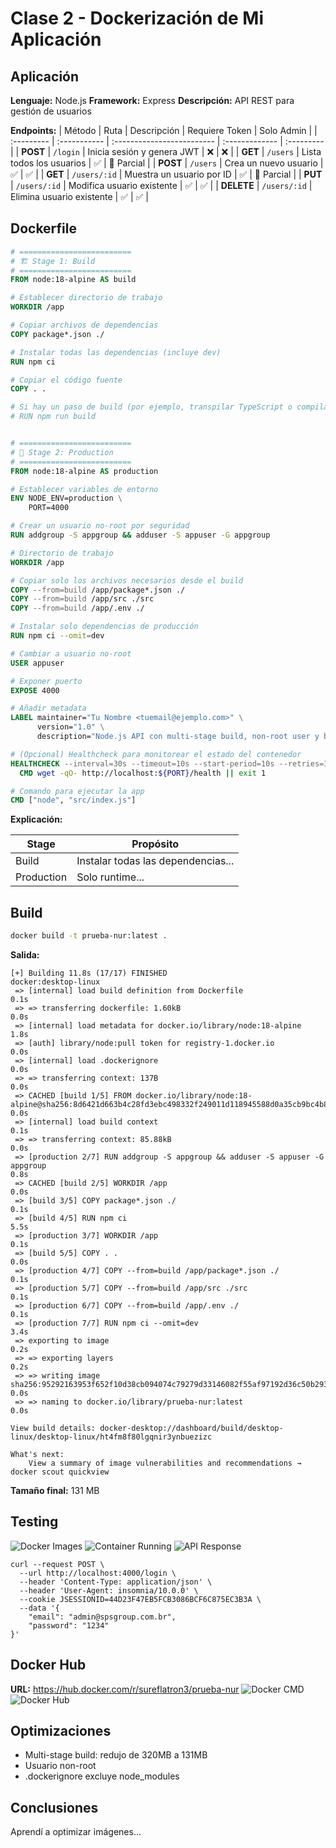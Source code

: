 # Clase 2 - Dockerización de Mi Aplicación

## Aplicación

**Lenguaje:** Node.js
**Framework:** Express
**Descripción:** API REST para gestión de usuarios

**Endpoints:**
| Método     | Ruta         | Descripción                | Requiere Token | Solo Admin |
| :--------- | :----------- | :------------------------- | :------------- | :--------- |
| **POST**   | `/login`     | Inicia sesión y genera JWT | ❌              | ❌          |
| **GET**    | `/users`     | Lista todos los usuarios   | ✅              | 🔸 Parcial |
| **POST**   | `/users`     | Crea un nuevo usuario      | ✅              | ✅          |
| **GET**    | `/users/:id` | Muestra un usuario por ID  | ✅              | 🔸 Parcial |
| **PUT**    | `/users/:id` | Modifica usuario existente | ✅              | ✅          |
| **DELETE** | `/users/:id` | Elimina usuario existente  | ✅              | ✅          |


## Dockerfile

```dockerfile
# =========================
# 🏗️ Stage 1: Build
# =========================
FROM node:18-alpine AS build

# Establecer directorio de trabajo
WORKDIR /app

# Copiar archivos de dependencias
COPY package*.json ./

# Instalar todas las dependencias (incluye dev)
RUN npm ci

# Copiar el código fuente
COPY . .

# Si hay un paso de build (por ejemplo, transpilar TypeScript o compilar assets)
# RUN npm run build


# =========================
# 🚀 Stage 2: Production
# =========================
FROM node:18-alpine AS production

# Establecer variables de entorno
ENV NODE_ENV=production \
    PORT=4000

# Crear un usuario no-root por seguridad
RUN addgroup -S appgroup && adduser -S appuser -G appgroup

# Directorio de trabajo
WORKDIR /app

# Copiar solo los archivos necesarios desde el build
COPY --from=build /app/package*.json ./
COPY --from=build /app/src ./src
COPY --from=build /app/.env ./

# Instalar solo dependencias de producción
RUN npm ci --omit=dev

# Cambiar a usuario no-root
USER appuser

# Exponer puerto
EXPOSE 4000

# Añadir metadata
LABEL maintainer="Tu Nombre <tuemail@ejemplo.com>" \
      version="1.0" \
      description="Node.js API con multi-stage build, non-root user y buenas prácticas Docker"

# (Opcional) Healthcheck para monitorear el estado del contenedor
HEALTHCHECK --interval=30s --timeout=10s --start-period=10s --retries=3 \
  CMD wget -qO- http://localhost:${PORT}/health || exit 1

# Comando para ejecutar la app
CMD ["node", "src/index.js"]

```

**Explicación:**

| Stage | Propósito |
|-------|-----------|
| Build | Instalar todas las dependencias... |
| Production | Solo runtime... |

## Build

```bash
docker build -t prueba-nur:latest .
```

**Salida:**
```
[+] Building 11.8s (17/17) FINISHED                                                                                                                                                         docker:desktop-linux
 => [internal] load build definition from Dockerfile                                                                                                                                                        0.1s
 => => transferring dockerfile: 1.60kB                                                                                                                                                                      0.0s
 => [internal] load metadata for docker.io/library/node:18-alpine                                                                                                                                           1.8s
 => [auth] library/node:pull token for registry-1.docker.io                                                                                                                                                 0.0s
 => [internal] load .dockerignore                                                                                                                                                                           0.0s
 => => transferring context: 137B                                                                                                                                                                           0.0s
 => CACHED [build 1/5] FROM docker.io/library/node:18-alpine@sha256:8d6421d663b4c28fd3ebc498332f249011d118945588d0a35cb9bc4b8ca09d9e                                                                        0.0s
 => [internal] load build context                                                                                                                                                                           0.1s
 => => transferring context: 85.88kB                                                                                                                                                                        0.0s
 => [production 2/7] RUN addgroup -S appgroup && adduser -S appuser -G appgroup                                                                                                                             0.8s
 => CACHED [build 2/5] WORKDIR /app                                                                                                                                                                         0.0s
 => [build 3/5] COPY package*.json ./                                                                                                                                                                       0.1s
 => [build 4/5] RUN npm ci                                                                                                                                                                                  5.5s
 => [production 3/7] WORKDIR /app                                                                                                                                                                           0.1s
 => [build 5/5] COPY . .                                                                                                                                                                                    0.0s
 => [production 4/7] COPY --from=build /app/package*.json ./                                                                                                                                                0.1s
 => [production 5/7] COPY --from=build /app/src ./src                                                                                                                                                       0.1s
 => [production 6/7] COPY --from=build /app/.env ./                                                                                                                                                         0.1s
 => [production 7/7] RUN npm ci --omit=dev                                                                                                                                                                  3.4s
 => exporting to image                                                                                                                                                                                      0.2s
 => => exporting layers                                                                                                                                                                                     0.2s
 => => writing image sha256:95292163953f652f10d38cb094074c79279d33146082f55af97192d36c50b293                                                                                                                0.0s
 => => naming to docker.io/library/prueba-nur:latest                                                                                                                                                        0.0s

View build details: docker-desktop://dashboard/build/desktop-linux/desktop-linux/ht4fm8f80lgqnir3ynbuezizc

What's next:
    View a summary of image vulnerabilities and recommendations → docker scout quickview
```

**Tamaño final:** 131 MB

## Testing

![Docker Images](./screenshots/image.png)
![Container Running](./screenshots/docker.png)
![API Response](./screenshots/logs.png)

``` CURL
curl --request POST \
  --url http://localhost:4000/login \
  --header 'Content-Type: application/json' \
  --header 'User-Agent: insomnia/10.0.0' \
  --cookie JSESSIONID=44D23F47EB5FCB3086BCF6C875EC3B3A \
  --data '{
	"email": "admin@spsgroup.com.br",
	"password": "1234"
}'
```


## Docker Hub

**URL:** https://hub.docker.com/r/sureflatron3/prueba-nur
![Docker CMD](screenshots/dockerhub.png)
![Docker Hub](screenshots/nur.png)

## Optimizaciones

- Multi-stage build: redujo de 320MB a 131MB
- Usuario non-root
- .dockerignore excluye node_modules

## Conclusiones

Aprendí a optimizar imágenes...